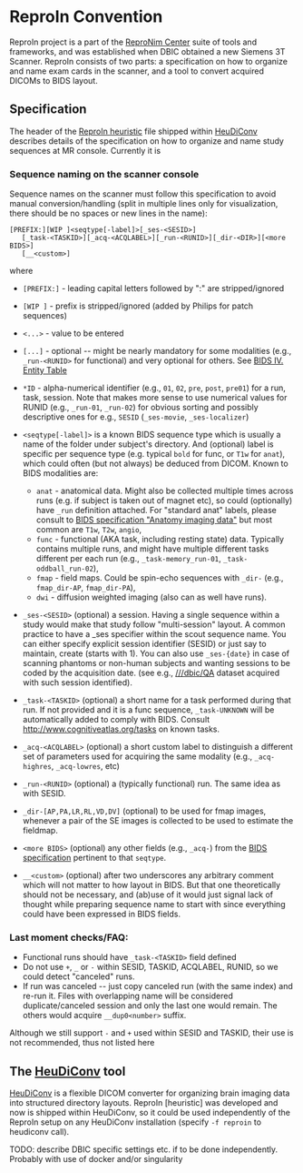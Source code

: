 # ReproIn Convention

ReproIn project is a part of the [ReproNim Center](http://ReproNim.org)
suite of tools and frameworks, and was established when DBIC obtained a new
Siemens 3T Scanner.   ReproIn consists of two parts: a specification on how to 
organize and name exam cards in the scanner, and a tool to convert acquired
DICOMs to BIDS layout.


## Specification

The header of the [ReproIn heuristic] file shipped within [HeuDiConv] describes details of the
specification on how to organize and name study sequences at MR console.  Currently it is

### Sequence naming on the scanner console

Sequence names on the scanner must follow this specification to avoid manual
conversion/handling (split in multiple lines only for visualization, there 
should be no spaces or new lines in the name):

    [PREFIX:][WIP ]<seqtype[-label]>[_ses-<SESID>]
       [_task-<TASKID>][_acq-<ACQLABEL>][_run-<RUNID>][_dir-<DIR>][<more BIDS>]
       [__<custom>]

where

 - `[PREFIX:]` - leading capital letters followed by ":" are stripped/ignored
 - `[WIP ]` - prefix is stripped/ignored (added by Philips for patch sequences)
 - `<...>` - value to be entered
 - `[...]` - optional -- might be nearly mandatory for some modalities (e.g.,
         `_run-<RUNID>` for functional) and very optional for others. 
         See [BIDS IV. Entity Table](https://bids-specification.readthedocs.io/en/stable/99-appendices/04-entity-table.html)
 - `*ID` - alpha-numerical identifier (e.g., `01`, `02`, `pre`, `post`, `pre01`)
       for a run, task, session. Note that makes more sense to use numerical 
       values for RUNID (e.g., `_run-01`, `_run-02`) for obvious sorting and possibly
       descriptive ones for e.g., `SESID` (`_ses-movie`, `_ses-localizer`)


- `<seqtype[-label]>`
   is a known BIDS sequence type which is usually a name of the folder under
   subject's directory. And (optional) label is specific per sequence type
   (e.g. typical `bold` for func, or `T1w` for `anat`), which could often
   (but not always) be deduced from DICOM. Known to BIDS modalities are:

   - `anat` - anatomical data.  Might also be collected multiple times across
            runs (e.g. if subject is taken out of magnet etc), so could
            (optionally) have `_run` definition attached. For "standard anat"
            labels, please consult to [BIDS specification "Anatomy imaging data"]
            but most common are `T1w`, `T2w`, `angio`,
   - `func` - functional (AKA task, including resting state) data.
            Typically contains multiple runs, and might have multiple different
            tasks different per each run
            (e.g., `_task-memory_run-01`, `_task-oddball_run-02`),
   - `fmap` - field maps. Could be spin-echo sequences with `_dir-`
            (e.g., `fmap_dir-AP`, `fmap_dir-PA`),
   - `dwi`  - diffusion weighted imaging (also can as well have runs).

- `_ses-<SESID>` (optional)
    a session.  Having a single sequence within a study would make that study
    follow "multi-session" layout. A common practice to have a _ses specifier
    within the scout sequence name. You can either specify explicit session
    identifier (SESID) or just say to maintain, create (starts with 1).
    You can also use `_ses-{date}` in case of scanning phantoms or non-human
    subjects and wanting sessions to be coded by the acquisition date.
    (see e.g., [///dbic/QA] dataset acquired with such session identified).

- `_task-<TASKID>` (optional)
    a short name for a task performed during that run.  If not provided and it
    is a func sequence, `_task-UNKNOWN` will be automatically added to comply with
    BIDS. Consult http://www.cognitiveatlas.org/tasks on known tasks.

- `_acq-<ACQLABEL>` (optional)
    a short custom label to distinguish a different set of parameters used for
    acquiring the same modality (e.g., `_acq-highres`, `_acq-lowres`, etc)

- `_run-<RUNID>` (optional)
    a (typically functional) run. The same idea as with SESID.

- `_dir-[AP,PA,LR,RL,VD,DV]` (optional)
    to be used for fmap images, whenever a pair of the SE images is collected
    to be used to estimate the fieldmap.

- `<more BIDS>` (optional)
    any other fields (e.g., `_acq-`) from the [BIDS specification] pertinent
    to that `seqtype`.

- `__<custom>` (optional)
  after two underscores any arbitrary comment which will not matter to how
  layout in BIDS. But that one theoretically should not be necessary,
  and (ab)use of it would just signal lack of thought while preparing sequence
  name to start with since everything could have been expressed in BIDS fields.

### Last moment checks/FAQ:

- Functional runs should have `_task-<TASKID>` field defined
- Do not use `+`, `_` or `-` within SESID, TASKID, ACQLABEL, RUNID,  so we
  could detect "canceled" runs.
- If run was canceled -- just copy canceled run (with the same index) and re-run
  it. Files with overlapping name will be considered duplicate/canceled session
  and only the last one would remain.  The others would acquire
  `__dup0<number>`  suffix.

Although we still support `-` and `+` used within SESID and TASKID, their use is
not recommended, thus not listed here

[BIDS specification]: https://bids-specification.readthedocs.io
[BIDS specification "Anatomy imaging data"]: https://bids-specification.readthedocs.io/en/stable/04-modality-specific-files/01-magnetic-resonance-imaging-data.html#anatomy-imaging-data
[///dbic/QA]: http://datasets.datalad.org/?dir=/dbic/QA

## The [HeuDiConv] tool

[HeuDiConv] is 
  a flexible DICOM converter for organizing brain imaging data into structured
  directory layouts.
  ReproIn [heuristic] was developed and now is shipped within HeuDiConv,
  so it could be used independently of the ReproIn setup on any HeuDiConv
  installation (specify `-f reproin` to heudiconv call).

TODO: describe DBIC specific settings etc. if to be done independently.
Probably with use of docker and/or singularity

[HeuDiConv]: https://github.com/nipy/heudiconv
[DataLad]: http://datalad.org
[ReproIn heuristic]: https://github.com/nipy/heudiconv/blob/master/heudiconv/heuristics/reproin.py
[specification]: https://github.com/nipy/heudiconv/blob/master/heudiconv/heuristics/reproin.py
[heudiconv-monitor]: https://github.com/nipy/heudiconv/blob/master/heudiconv/cli/monitor.py
[DBIC]: http://dbic.dartmouth.edu
[///dbic/QA]: http://datasets.datalad.org/?dir=/dbic/QA
